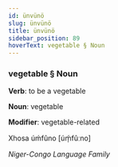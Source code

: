 ```yaml
---
id: ünvünö
slug: ünvünö
title: ünvünö
sidebar_position: 89
hoverText: vegetable § Noun
---
```


### vegetable § Noun

**Verb**: to be a vegetable

**Noun**: vegetable

**Modifier**: vegetable-related

Xhosa úḿfûno [úḿ̩fûːno]

*Niger-Congo Language Family*